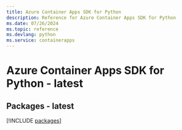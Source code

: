 ```yaml
---
title: Azure Container Apps SDK for Python
description: Reference for Azure Container Apps SDK for Python
ms.date: 07/26/2024
ms.topic: reference
ms.devlang: python
ms.service: containerapps
---
```

# Azure Container Apps SDK for Python - latest
## Packages - latest
[!INCLUDE [packages](container-apps-index.md)]